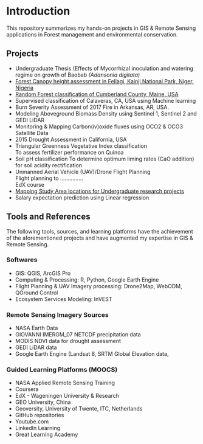 # Introduction
This repository summarizes my hands-on projects in GIS & Remote Sensing applications in Forest management and environmental conservation.
## Projects
- Undergraduate Thesis (Effects of Mycorrhizal inoculation and watering regime on growth of Baobab _(Adansonia digitata)_
- [Forest Canopy height assessment in Fellagi, Kainji National Park, Niger, Nigeria](salary-prediction.ipynb)
- [Random Forest classification of Cumberland County, Maine, USA](AGBD)
- Supervised classification of Calaveras, CA, USA using Machine learning
- Burn Severity Assessment of 2017 Fire in Arkansas, AR, USA.
- Modeling Aboveground Biomass Density using Sentinel 1, Sentinel 2 and GEDI LiDAR
- Monitoring & Mapping Carbon(iv)oxide fluxes using OCO2 & OCO3 Satellite Data
- 2015 Drought Assessment in California, USA
- Triangular Greenness Vegetative Index classification <br> To assess fertilizer performance on Quinoa
- Soil pH classification
  To determine optimum liming rates (CaO addition) for soil acidity rectification
- Unmanned Aerial Vehicle (UAV)/Drone Flight Planning<br>
Flight planning to ...............<br>
EdX course
- [Mapping Study Area locations for Undergraduate research projects](study_area)
- Salary expectation prediction using Linear regression

## Tools and References
The following tools, sources, and learning platforms have the achievement of the aforementioned projects and have augmented my expertise in GIS & Remote Sensing.
### Softwares
- GIS: QGIS, ArcGIS Pro
- Computing & Processing: R, Python, Google Earth Engine
- Flight Planning & UAV Imagery processing: Drone2Map, WebODM, QGround Control
- Ecosystem Services Modeling: InVEST
  
### Remote Sensing Imagery Sources
- NASA Earth Data
- GIOVANNI IMERGM_07 NETCDF precipitation data
- MODIS NDVI data for drought assessment
- GEDI LiDAR data
- Google Earth Engine (Landsat 8, SRTM Global Elevation data,

### Guided Learning Platforms (MOOCS)
- NASA Applied Remote Sensing Training
- Coursera
- EdX - Wageningen University & Research
- GEO University, China
- Geoversity, University of Twente, ITC, Netherlands
- GitHub repositories
- Youtube.com
- LinkedIn Learning
- Great Learning Academy
  

